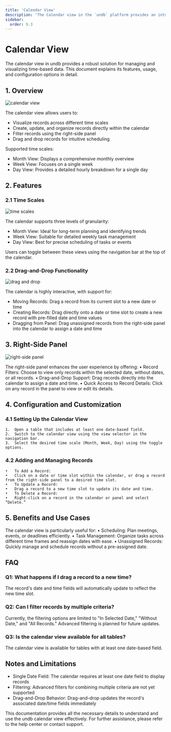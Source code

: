 ```yaml
---
title: 'Calendar View'
description: 'The Calendar view in the `undb` platform provides an intuitive way to visualize records in a table by displaying them as a calendar.'
sidebar:
  order: 9.3
---
```


# Calendar View

The calendar view in undb provides a robust solution for managing and visualizing time-based data. This document explains its features, usage, and configuration options in detail.

## 1. Overview

<img src="/imgs/view/calendar/calendar.jpeg" alt="calendar view" />

The calendar view allows users to:
- Visualize records across different time scales
- Create, update, and organize records directly within the calendar
- Filter records using the right-side panel
- Drag and drop records for intuitive scheduling

Supported time scales:
- Month View: Displays a comprehensive monthly overview
- Week View: Focuses on a single week
- Day View: Provides a detailed hourly breakdown for a single day

## 2. Features

### 2.1 Time Scales

<img src="/imgs/view/calendar/calendar-timescale.gif" alt="time scales" />

The calendar supports three levels of granularity:
- Month View: Ideal for long-term planning and identifying trends
- Week View: Suitable for detailed weekly task management
- Day View: Best for precise scheduling of tasks or events

Users can toggle between these views using the navigation bar at the top of the calendar.

### 2.2 Drag-and-Drop Functionality

<img src="/imgs/view/calendar/calendar-dnd.gif" alt="drag and drop" />

The calendar is highly interactive, with support for:
- Moving Records: Drag a record from its current slot to a new date or time
- Creating Records: Drag directly onto a date or time slot to create a new record with pre-filled date and time values
- Dragging from Panel: Drag unassigned records from the right-side panel into the calendar to assign a date and time

## 3. Right-Side Panel

<img src="/imgs/view/calendar/calendar-dnd-panel.gif" alt="right-side panel" />

The right-side panel enhances the user experience by offering:
	•	Record Filters: Choose to view only records within the selected date, without dates, or all records.
	•	Drag-and-Drop Support: Drag records directly into the calendar to assign a date and time.
	•	Quick Access to Record Details: Click on any record in the panel to view or edit its details.

## 4. Configuration and Customization

### 4.1 Setting Up the Calendar View

	1.	Open a table that includes at least one date-based field.
	2.	Switch to the calendar view using the view selector in the navigation bar.
	3.	Select the desired time scale (Month, Week, Day) using the toggle options.

### 4.2 Adding and Managing Records

	•	To Add a Record:
	•	Click on a date or time slot within the calendar, or drag a record from the right-side panel to a desired time slot.
	•	To Update a Record:
	•	Drag a record to a new time slot to update its date and time.
	•	To Delete a Record:
	•	Right-click on a record in the calendar or panel and select “Delete.”

## 5. Benefits and Use Cases

The calendar view is particularly useful for:
	•	Scheduling: Plan meetings, events, or deadlines efficiently.
	•	Task Management: Organize tasks across different time frames and reassign dates with ease.
	•	Unassigned Records: Quickly manage and schedule records without a pre-assigned date.

## FAQ

### Q1: What happens if I drag a record to a new time?
The record's date and time fields will automatically update to reflect the new time slot.

### Q2: Can I filter records by multiple criteria?
Currently, the filtering options are limited to "In Selected Date," "Without Date," and "All Records." Advanced filtering is planned for future updates.

### Q3: Is the calendar view available for all tables?
The calendar view is available for tables with at least one date-based field.

## Notes and Limitations

- Single Date Field: The calendar requires at least one date field to display records
- Filtering: Advanced filters for combining multiple criteria are not yet supported
- Drag-and-Drop Behavior: Drag-and-drop updates the record's associated date/time fields immediately

This documentation provides all the necessary details to understand and use the undb calendar view effectively. For further assistance, please refer to the help center or contact support.